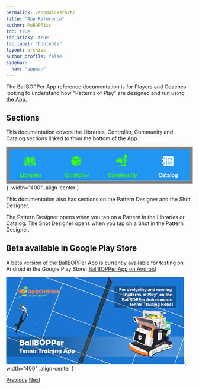 ```yaml
---
permalink: /appQuickstart/
title: "App Reference"
author: RoBOPPics
toc: true
toc_sticky: true
toc_label: "Contents"
layout: archive
author_profile: false
sidebar:
  nav: "appman"
---
```

The BallBOPPer App reference documentation is for Players and Coaches looking to understand how "Patterns of Play" are designed and run using the App.

## Sections

This documentation covers the Libraries, Controller, Community and Catalog sections linked to from the bottom of the App.

![GlobalNav Image](../assets/images/GlobalNav_500.png){: width="400" .align-center } 

This documentation also has sections on the Pattern Designer and the Shot Designer. 

The Pattern Designer opens when you tap on a Pattern in the Libraries or Catalog. The Shot Designer opens when you tap on a Shot in the Pattern Designer.

## Beta available in Google Play Store

A beta version of the BallBOPPer App is currently available for testing on Android in the Google Play Store: <a href="https://play.google.com/store/apps/details?id=com.RoBOPPics.bbapp18" >BallBOPPer App on Android</a> 

![PlayStore Image](../assets/images/BallBOPPerApp001.png){: width="400" .align-center } 

  <nav class="pagination">
      <a href="/BallBOPPer/appHome/" class="pagination--pager" title="Connect">Previous</a> 
      <a href="/BallBOPPer/appmanconnect/" class="pagination--pager" title="Connect">Next</a> 
  </nav>


